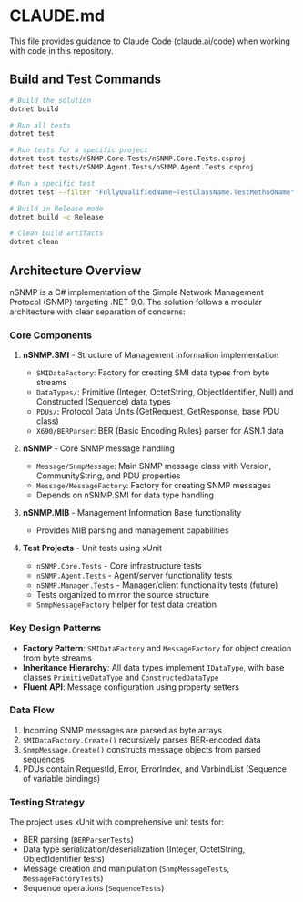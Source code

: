 # CLAUDE.md

This file provides guidance to Claude Code (claude.ai/code) when working with code in this repository.

## Build and Test Commands

```bash
# Build the solution
dotnet build

# Run all tests
dotnet test

# Run tests for a specific project
dotnet test tests/nSNMP.Core.Tests/nSNMP.Core.Tests.csproj
dotnet test tests/nSNMP.Agent.Tests/nSNMP.Agent.Tests.csproj

# Run a specific test
dotnet test --filter "FullyQualifiedName~TestClassName.TestMethodName"

# Build in Release mode
dotnet build -c Release

# Clean build artifacts
dotnet clean
```

## Architecture Overview

nSNMP is a C# implementation of the Simple Network Management Protocol (SNMP) targeting .NET 9.0. The solution follows a modular architecture with clear separation of concerns:

### Core Components

1. **nSNMP.SMI** - Structure of Management Information implementation
   - `SMIDataFactory`: Factory for creating SMI data types from byte streams
   - `DataTypes/`: Primitive (Integer, OctetString, ObjectIdentifier, Null) and Constructed (Sequence) data types
   - `PDUs/`: Protocol Data Units (GetRequest, GetResponse, base PDU class)
   - `X690/BERParser`: BER (Basic Encoding Rules) parser for ASN.1 data

2. **nSNMP** - Core SNMP message handling
   - `Message/SnmpMessage`: Main SNMP message class with Version, CommunityString, and PDU properties
   - `Message/MessageFactory`: Factory for creating SNMP messages
   - Depends on nSNMP.SMI for data type handling

3. **nSNMP.MIB** - Management Information Base functionality
   - Provides MIB parsing and management capabilities

4. **Test Projects** - Unit tests using xUnit
   - `nSNMP.Core.Tests` - Core infrastructure tests
   - `nSNMP.Agent.Tests` - Agent/server functionality tests
   - `nSNMP.Manager.Tests` - Manager/client functionality tests (future)
   - Tests organized to mirror the source structure
   - `SnmpMessageFactory` helper for test data creation

### Key Design Patterns

- **Factory Pattern**: `SMIDataFactory` and `MessageFactory` for object creation from byte streams
- **Inheritance Hierarchy**: All data types implement `IDataType`, with base classes `PrimitiveDataType` and `ConstructedDataType`
- **Fluent API**: Message configuration using property setters

### Data Flow

1. Incoming SNMP messages are parsed as byte arrays
2. `SMIDataFactory.Create()` recursively parses BER-encoded data
3. `SnmpMessage.Create()` constructs message objects from parsed sequences
4. PDUs contain RequestId, Error, ErrorIndex, and VarbindList (Sequence of variable bindings)

### Testing Strategy

The project uses xUnit with comprehensive unit tests for:
- BER parsing (`BERParserTests`)
- Data type serialization/deserialization (Integer, OctetString, ObjectIdentifier tests)
- Message creation and manipulation (`SnmpMessageTests`, `MessageFactoryTests`)
- Sequence operations (`SequenceTests`)